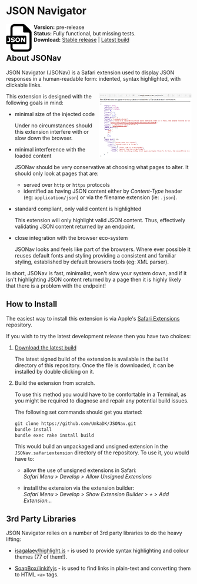 JSON Navigator
==============

<img src="./JSONav.safariextension/Icon.png" alt="JSONav" align="left" width="75">

**Version:** pre-release  
**Status:** Fully functional, but missing tests.  
**Download:** [Stable release][apple_download] | [Latest build][github_download]

About JSONav
------------

JSON Navigator (JSONav) is a Safari extension used to display JSON responses in a human-readable form: indented, syntax highlighted, with clickable links.

<img src="./Screenshot.png" alt="JSONav screenshot" align="right" width="50%">

This extension is designed with the following goals in mind:

  - minimal size of the injected code

    Under no circumstances should this extension interfere with or slow down the browser.

  - minimal interference with the loaded content

    JSONav should be very conservative at choosing what pages to alter. It should only look at pages that are:

    - served over `http` or `https` protocols
    - identified as having JSON content either by *Content-Type* header (eg: `application/json`) or via the filename extension (ie: `.json`).

  - standard compliant, only valid content is highlighted

    This extension will only highlight valid JSON content. Thus, effectively validating JSON content returned by an endpoint.

  - close integration with the browser eco-system

    JSONav looks and feels like part of the browsers. Where ever possible it reuses default fonts and styling providing a consistent and familiar styling, established by default browsers tools (eg: XML parser).

In short, JSONav is fast, minimalist, won't slow your system down, and if it isn't highlighting JSON content returned by a page then it is highly likely that there is a problem with the endpoint!

How to Install
--------------

The easiest way to install this extension is via Apple's [Safari Extensions][apple_download] repository.

If you wish to try the latest development release then you have two choices:

  1. [Download the latest build][github_download]

     The latest signed build of the extension is available in the `build` directory of this repository. Once the file is downloaded, it can be installed by double clicking on it.

  2. Build the extension from scratch.

     To use this method you would have to be comfortable in a Terminal, as you might be required to diagnose and repair any potential build issues.

     The following set commands should get you started:

         git clone https://github.com/UmkaDK/JSONav.git
         bundle install
         bundle exec rake install build

     This would build an unpackaged and unsigned extension in the `JSONav.safariextension` directory of the repository. To use it, you would have to:

       - allow the use of unsigned extensions in Safari:  
         *Safari Menu > Develop > Allow Unsigned Extensions*

       - install the extension via the extension builder:  
         *Safari Menu > Develop > Show Extension Builder > + > Add Extension...*

3rd Party Libraries
-------------------

JSON Navigator relies on a number of 3rd party libraries to do the heavy lifting:

  - [isagalaev/highlight.js](https://github.com/isagalaev/highlight.js) - is used to provide syntax highlighting and colour themes (77 of them!).

  - [SoapBox/linkifyjs](https://github.com/SoapBox/linkifyjs) - is used to find links in plain-text and converting them to HTML `<a>` tags.


[apple_download]: https://safari-extensions.apple.com
[github_download]: https://github.com/UmkaDK/JSONav/raw/master/build/JSONav.safariextz

